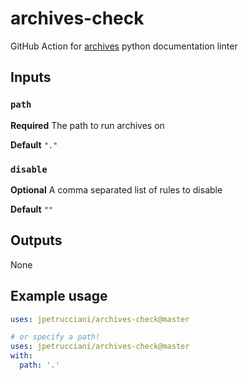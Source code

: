 # archives-check
GitHub Action for [archives](https://github.com/jpetrucciani/archives) python documentation linter

## Inputs

### `path`

**Required** The path to run archives on

**Default** `"."`

### `disable`

**Optional** A comma separated list of rules to disable

**Default** `""`

## Outputs

None

## Example usage

```yaml
uses: jpetrucciani/archives-check@master

# or specify a path!
uses: jpetrucciani/archives-check@master
with:
  path: '.'
```